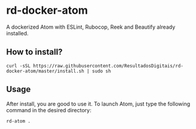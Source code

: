 # rd-docker-atom

A dockerized Atom with ESLint, Rubocop, Reek and Beautify already installed.

## How to install?
```
curl -sSL https://raw.githubusercontent.com/ResultadosDigitais/rd-docker-atom/master/install.sh | sudo sh
```

## Usage

After install, you are good to use it. To launch Atom, just type the following command in the desired directory:

```
rd-atom .
```
